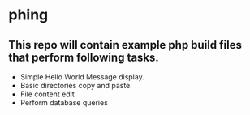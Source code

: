 # phing

## This repo will contain example php build files that perform following tasks.
- Simple Hello World Message display.
- Basic directories copy and paste.
- File content edit
- Perform database queries

